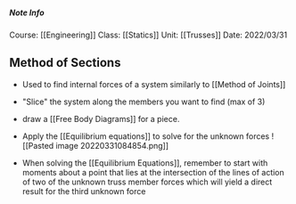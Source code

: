 ##### Note Info
Course: [[Engineering]]
Class: [[Statics]]
Unit: [[Trusses]]
Date: 2022/03/31

## Method of Sections
- Used to find internal forces of a system similarly to [[Method of Joints]]
- "Slice" the system along the members you want to find (max of 3)
- draw a [[Free Body Diagrams]] for a piece.
- Apply the [[Equilibrium equations]] to solve for the unknown forces
![[Pasted image 20220331084854.png]]

- When solving the [[Equilibrium Equations]], remember to start with moments about a point that lies at the intersection of the lines of action of two of the unknown truss member forces which will yield a direct result for the third unknown force